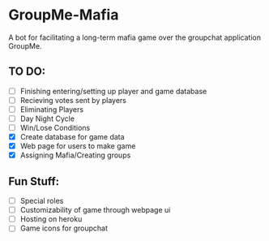 # GroupMe-Mafia
A bot for facilitating a long-term mafia game over the groupchat application GroupMe.

## TO DO:
- [ ] Finishing entering/setting up player and game database
- [ ] Recieving votes sent by players
- [ ] Eliminating Players
- [ ] Day Night Cycle
- [ ] Win/Lose Conditions
- [x] Create database for game data
- [x] Web page for users to make game
- [x] Assigning Mafia/Creating groups

## Fun Stuff:
- [ ] Special roles
- [ ] Customizability of game through webpage ui
- [ ] Hosting on heroku
- [ ] Game icons for groupchat
